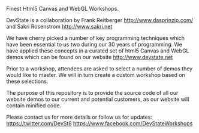 Finest Html5 Canvas and WebGL Workshops.

DevState is a collaboration by Frank Reitberger http://www.dasprinzip.com/ and Sakri Rosenstrom http://www.sakri.net 

We have cherry picked a number of key programming techniques which have been essential to us two during our 30 years of programming. We have applied these concepts in a curated set of html5 Canvas and WebGL demos which can be found on our website http://www.devstate.net

Prior to a workshop, attendees are asked to select a number of demos they would like to master.  We will in turn create a custom workshop based on these selections. 

The purpose of this repository is to provide the source code of all our website demos to our current and potential customers, as our website will contain minified code.

Please contact us for more details or follow us for updates: 
https://twitter.com/DevSt8
https://www.facebook.com/DevStateWorkshops
